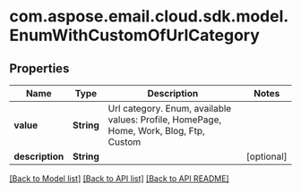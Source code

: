 
# com.aspose.email.cloud.sdk.model.EnumWithCustomOfUrlCategory
## Properties
Name | Type | Description | Notes
------------ | ------------- | ------------- | -------------
**value** | **String** | Url category. Enum, available values: Profile, HomePage, Home, Work, Blog, Ftp, Custom | 
**description** | **String** |  |  [optional]




[[Back to Model list]](README.md#documentation-for-models) [[Back to API list]](README.md#documentation-for-api-endpoints) [[Back to API README]](README.md)

